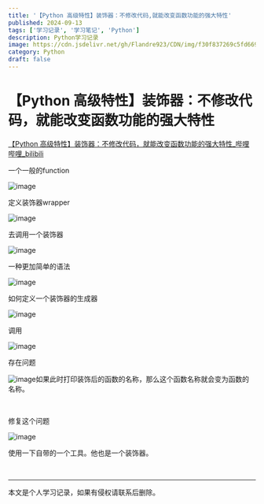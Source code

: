 ```yaml
---
title: '【Python 高级特性】装饰器：不修改代码,就能改变函数功能的强大特性'
published: 2024-09-13
tags: ['学习记录', '学习笔记', 'Python']
description: Python学习记录
image: https://cdn.jsdelivr.net/gh/Flandre923/CDN/img/f30f837269c5fd6694875445b6dec35f1112696cc7c1d17f787766f17a512938.jpg
category: Python
draft: false
---
```



# 【Python 高级特性】装饰器：不修改代码，就能改变函数功能的强大特性

[【Python 高级特性】装饰器：不修改代码，就能改变函数功能的强大特性_哔哩哔哩_bilibili](https://www.bilibili.com/video/BV1Uz421Z79L/?spm_id_from=333.999.0.0&vd_source=f5ab73e8b88cb4cb94d904126cdfeb27)

一个一般的function

​![image](https://cdn.jsdelivr.net/gh/Flandre923/CDN/img/c3cad90826998e092921d65d1693014d1963937e7fdc9a9562122e1d607a37a0.png)​

定义装饰器wrapper

​![image](https://cdn.jsdelivr.net/gh/Flandre923/CDN/img/6e188b5519cd48f43d43544336ac51779d50eccb0cfd7b3f6015e483f7d71f59.png)​

去调用一个装饰器

​![image](https://cdn.jsdelivr.net/gh/Flandre923/CDN/img/8fd1575c947a9bf2f18fd27ad59cec22900370ad5c850e5af12beb0a2dde36f5.png)​

一种更加简单的语法

​![image](https://cdn.jsdelivr.net/gh/Flandre923/CDN/img/4a2b6369792625791a2cb7d0d69e57e25d9ecee6bc5ecdcf4f1aa910d1497347.png)​

如何定义一个装饰器的生成器

​![image](https://cdn.jsdelivr.net/gh/Flandre923/CDN/img/c179f77b7953afa60a0d31b7bb6f5ddb11f424432f72dafba33719ad9c37cd0b.png)​

调用

​![image](https://cdn.jsdelivr.net/gh/Flandre923/CDN/img/350e4f45f02d08e137c978f8f31956109db93e87eb5012f2c5090a18522bddf3.png)​

存在问题

​![image](https://cdn.jsdelivr.net/gh/Flandre923/CDN/img/cad07f7b81dd42ca0ff8aa3de793013268a7e9305d9b8aa0fdc0ea77e733ba1c.png)如果此时打印装饰后的函数的名称，那么这个函数名称就会变为函数的名称。

‍

修复这个问题

​![image](https://cdn.jsdelivr.net/gh/Flandre923/CDN/img/ec8a161cd889ab8391326171f85abf1a53ba5c224d6ef507e3e4e9f473e8f7b7.png)​

使用一下自带的一个工具。他也是一个装饰器。

‍

---
本文是个人学习记录，如果有侵权请联系后删除。
